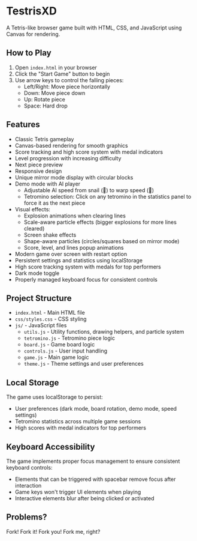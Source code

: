 <!-- Copyright (c) 2023 Ralf Grawunder -->

# TestrisXD

A Tetris-like browser game built with HTML, CSS, and JavaScript using Canvas for rendering.

## How to Play

1. Open `index.html` in your browser
2. Click the "Start Game" button to begin
3. Use arrow keys to control the falling pieces:
   - Left/Right: Move piece horizontally
   - Down: Move piece down
   - Up: Rotate piece
   - Space: Hard drop

## Features

- Classic Tetris gameplay
- Canvas-based rendering for smooth graphics
- Score tracking and high score system with medal indicators
- Level progression with increasing difficulty
- Next piece preview
- Responsive design
- Unique mirror mode display with circular blocks
- Demo mode with AI player
  - Adjustable AI speed from snail (🐌) to warp speed (💫)
  - Tetromino selection: Click on any tetromino in the statistics panel to force it as the next piece
- Visual effects:
  - Explosion animations when clearing lines
  - Scale-aware particle effects (bigger explosions for more lines cleared)
  - Screen shake effects
  - Shape-aware particles (circles/squares based on mirror mode)
  - Score, level, and lines popup animations
- Modern game over screen with restart option
- Persistent settings and statistics using localStorage
- High score tracking system with medals for top performers
- Dark mode toggle
- Properly managed keyboard focus for consistent controls

## Project Structure

- `index.html` - Main HTML file
- `css/styles.css` - CSS styling
- `js/` - JavaScript files
  - `utils.js` - Utility functions, drawing helpers, and particle system
  - `tetromino.js` - Tetromino piece logic
  - `board.js` - Game board logic
  - `controls.js` - User input handling
  - `game.js` - Main game logic
  - `theme.js` - Theme settings and user preferences

## Local Storage

The game uses localStorage to persist:
- User preferences (dark mode, board rotation, demo mode, speed settings)
- Tetromino statistics across multiple game sessions
- High scores with medal indicators for top performers

## Keyboard Accessibility

The game implements proper focus management to ensure consistent keyboard controls:
- Elements that can be triggered with spacebar remove focus after interaction
- Game keys won't trigger UI elements when playing
- Interactive elements blur after being clicked or activated

## Problems?

Fork! Fork it! Fork you! Fork me, right?
